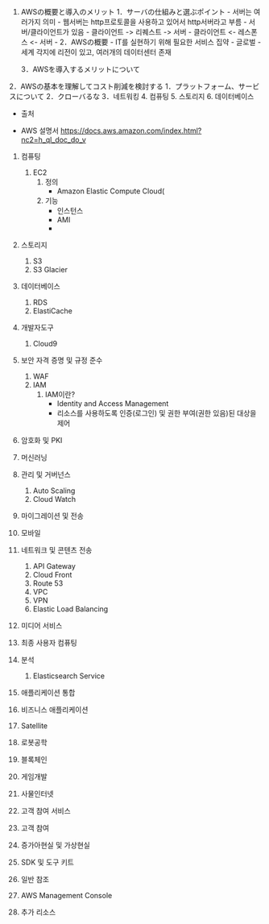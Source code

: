 1. AWSの概要と導入のメリット
    1．サーバの仕組みと選ぶポイント
        - 서버는 여러가지 의미
        - 웹서버는 http프로토콜을 사용하고 있어서 http서버라고 부름
        - 서버/클라이언트가 있음
        - 클라이언트 -> 리퀘스트 -> 서버
        - 클라이언트 <- 레스폰스 <- 서버
        - 
    2．AWSの概要
        - IT를 실현하기 위해 필요한 서비스 집약
        - 글로벌
            - 세계 각지에 리전이 있고, 여러개의 데이터센터 존재
            
    3．AWSを導入するメリットについて
    
2．AWSの基本を理解してコスト削減を検討する
    1．プラットフォーム、サービスについて
    2．クローバるな
    3．네트워킹
    4. 컴퓨팅
    5. 스토리지
    6. 데이터베이스 
    
* 출처 
- AWS 설명서 https://docs.aws.amazon.com/index.html?nc2=h_ql_doc_do_v

1. 컴퓨팅
    1. EC2
        1. 정의
            - Amazon Elastic Compute Cloud(
        2. 기능
            - 인스턴스
            - AMI
            - 
2. 스토리지
    1. S3
    2. S3 Glacier
3. 데이터베이스
    1. RDS
    2. ElastiCache
4. 개발자도구
    1. Cloud9
5. 보안 자격 증명 및 규정 준수
    1. WAF
    2. IAM
        1. IAM이란?
            - Identity and Access Management
            - 리소스를 사용하도록 인증(로그인) 및 권한 부여(권한 있음)된 대상을 제어
            
6. 암호화 및 PKI
7. 머신러닝
8. 관리 및 거버넌스
    1. Auto Scaling
    2. Cloud Watch
9. 마이그레이션 및 전송
10. 모바일
11. 네트워크 및 콘텐츠 전송
    1. API Gateway
    2. Cloud Front
    3. Route 53
    4. VPC
    5. VPN
    6. Elastic Load Balancing
12. 미디어 서비스
13. 최종 사용자 컴퓨팅
14. 분석
    1. Elasticsearch Service
15. 애플리케이션 통합
16. 비즈니스 애플리케이션
17. Satellite
18. 로봇공학
19. 블록체인
20. 게임개발
21. 사물인터넷
22. 고객 참여 서비스
23. 고객 참여
24. 증가아현실 및 가상현실
25. SDK 및 도구 키트
26. 일반 참조
27. AWS Management Console
28. 추가 리소스